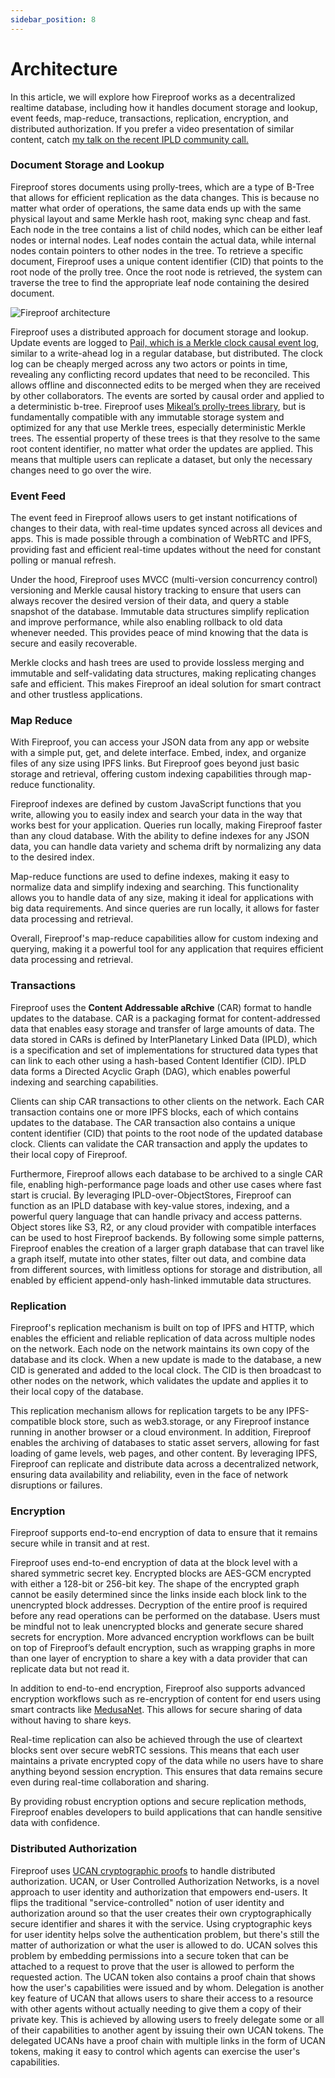 ```yaml
---
sidebar_position: 8
---
```


# Architecture

In this article, we will explore how Fireproof works as a decentralized realtime database, including how it handles document storage and lookup, event feeds, map-reduce, transactions, replication, encryption, and distributed authorization. If you prefer a video presentation of similar content, catch [my talk on the recent IPLD community call.](https://www.youtube.com/watch?v=IAystzwgemU)

### Document Storage and Lookup

Fireproof stores documents using prolly-trees, which are a type of B-Tree that allows for efficient replication as the data changes. This is because no matter what order of operations, the same data ends up with the same physical layout and same Merkle hash root, making sync cheap and fast. Each node in the tree contains a list of child nodes, which can be either leaf nodes or internal nodes. Leaf nodes contain the actual data, while internal nodes contain pointers to other nodes in the tree. To retrieve a specific document, Fireproof uses a unique content identifier (CID) that points to the root node of the prolly tree. Once the root node is retrieved, the system can traverse the tree to find the appropriate leaf node containing the desired document.

![Fireproof architecture](./img/architecture.png)

Fireproof uses a distributed approach for document storage and lookup. Update events are logged to [Pail, which is a Merkle clock causal event log](https://github.com/alanshaw/pail), similar to a write-ahead log in a regular database, but distributed. The clock log can be cheaply merged across any two actors or points in time, revealing any conflicting record updates that need to be reconciled. This allows offline and disconnected edits to be merged when they are received by other collaborators. The events are sorted by causal order and applied to a deterministic b-tree. Fireproof uses [Mikeal’s prolly-trees library](https://github.com/mikeal/prolly-trees), but is fundamentally compatible with any immutable storage system and optimized for any that use Merkle trees, especially deterministic Merkle trees. The essential property of these trees is that they resolve to the same root content identifier, no matter what order the updates are applied. This means that multiple users can replicate a dataset, but only the necessary changes need to go over the wire.

### Event Feed

The event feed in Fireproof allows users to get instant notifications of changes to their data, with real-time updates synced across all devices and apps. This is made possible through a combination of WebRTC and IPFS, providing fast and efficient real-time updates without the need for constant polling or manual refresh.

Under the hood, Fireproof uses MVCC (multi-version concurrency control) versioning and Merkle causal history tracking to ensure that users can always recover the desired version of their data, and query a stable snapshot of the database. Immutable data structures simplify replication and improve performance, while also enabling rollback to old data whenever needed. This provides peace of mind knowing that the data is secure and easily recoverable.

Merkle clocks and hash trees are used to provide lossless merging and immutable and self-validating data structures, making replicating changes safe and efficient. This makes Fireproof an ideal solution for smart contract and other trustless applications.

### Map Reduce

With Fireproof, you can access your JSON data from any app or website with a simple put, get, and delete interface. Embed, index, and organize files of any size using IPFS links. But Fireproof goes beyond just basic storage and retrieval, offering custom indexing capabilities through map-reduce functionality.

Fireproof indexes are defined by custom JavaScript functions that you write, allowing you to easily index and search your data in the way that works best for your application. Queries run locally, making Fireproof faster than any cloud database. With the ability to define indexes for any JSON data, you can handle data variety and schema drift by normalizing any data to the desired index.

Map-reduce functions are used to define indexes, making it easy to normalize data and simplify indexing and searching. This functionality allows you to handle data of any size, making it ideal for applications with big data requirements. And since queries are run locally, it allows for faster data processing and retrieval.

Overall, Fireproof's map-reduce capabilities allow for custom indexing and querying, making it a powerful tool for any application that requires efficient data processing and retrieval.

### Transactions

Fireproof uses the **Content Addressable aRchive** (CAR) format to handle updates to the database. CAR is a packaging format for content-addressed data that enables easy storage and transfer of large amounts of data. The data stored in CARs is defined by InterPlanetary Linked Data (IPLD), which is a specification and set of implementations for structured data types that can link to each other using a hash-based Content Identifier (CID). IPLD data forms a Directed Acyclic Graph (DAG), which enables powerful indexing and searching capabilities.

Clients can ship CAR transactions to other clients on the network. Each CAR transaction contains one or more IPFS blocks, each of which contains updates to the database. The CAR transaction also contains a unique content identifier (CID) that points to the root node of the updated database clock. Clients can validate the CAR transaction and apply the updates to their local copy of Fireproof.

Furthermore, Fireproof allows each database to be archived to a single CAR file, enabling high-performance page loads and other use cases where fast start is crucial. By leveraging IPLD-over-ObjectStores, Fireproof can function as an IPLD database with key-value stores, indexing, and a powerful query language that can handle privacy and access patterns. Object stores like S3, R2, or any cloud provider with compatible interfaces can be used to host Fireproof backends. By following some simple patterns, Fireproof enables the creation of a larger graph database that can travel like a graph itself, mutate into other states, filter out data, and combine data from different sources, with limitless options for storage and distribution, all enabled by efficient append-only hash-linked immutable data structures.

### Replication

Fireproof's replication mechanism is built on top of IPFS and HTTP, which enables the efficient and reliable replication of data across multiple nodes on the network. Each node on the network maintains its own copy of the database and its clock. When a new update is made to the database, a new CID is generated and added to the local clock. The CID is then broadcast to other nodes on the network, which validates the update and applies it to their local copy of the database.

This replication mechanism allows for replication targets to be any IPFS-compatible block store, such as web3.storage, or any Fireproof instance running in another browser or a cloud environment. In addition, Fireproof enables the archiving of databases to static asset servers, allowing for fast loading of game levels, web pages, and other content. By leveraging IPFS, Fireproof can replicate and distribute data across a decentralized network, ensuring data availability and reliability, even in the face of network disruptions or failures.

### Encryption

Fireproof supports end-to-end encryption of data to ensure that it remains secure while in transit and at rest. 

Fireproof uses end-to-end encryption of data at the block level with a shared symmetric secret key. Encrypted blocks are AES-GCM encrypted with either a 128-bit or 256-bit key. The shape of the encrypted graph cannot be easily determined since the links inside each block link to the unencrypted block addresses. Decryption of the entire proof is required before any read operations can be performed on the database. Users must be mindful not to leak unencrypted blocks and generate secure shared secrets for encryption. More advanced encryption workflows can be built on top of Fireproof’s default encryption, such as wrapping graphs in more than one layer of encryption to share a key with a data provider that can replicate data but not read it.

In addition to end-to-end encryption, Fireproof also supports advanced encryption workflows such as re-encryption of content for end users using smart contracts like [MedusaNet](https://medusanet.xyz/). This allows for secure sharing of data without having to share keys.

Real-time replication can also be achieved through the use of cleartext blocks sent over secure webRTC sessions. This means that each user maintains a private encrypted copy of the data while no users have to share anything beyond session encryption. This ensures that data remains secure even during real-time collaboration and sharing.

By providing robust encryption options and secure replication methods, Fireproof enables developers to build applications that can handle sensitive data with confidence.

### Distributed Authorization

Fireproof uses [UCAN cryptographic proofs](https://ucan.xyz) to handle distributed authorization. UCAN, or User Controlled Authorization Networks, is a novel approach to user identity and authorization that empowers end-users. It flips the traditional "service-controlled" notion of user identity and authorization around so that the user creates their own cryptographically secure identifier and shares it with the service. Using cryptographic keys for user identity helps solve the authentication problem, but there's still the matter of authorization or what the user is allowed to do. UCAN solves this problem by embedding permissions into a secure token that can be attached to a request to prove that the user is allowed to perform the requested action. The UCAN token also contains a proof chain that shows how the user's capabilities were issued and by whom. Delegation is another key feature of UCAN that allows users to share their access to a resource with other agents without actually needing to give them a copy of their private key. This is achieved by allowing users to freely delegate some or all of their capabilities to another agent by issuing their own UCAN tokens. The delegated UCANs have a proof chain with multiple links in the form of UCAN tokens, making it easy to control which agents can exercise the user's capabilities.
